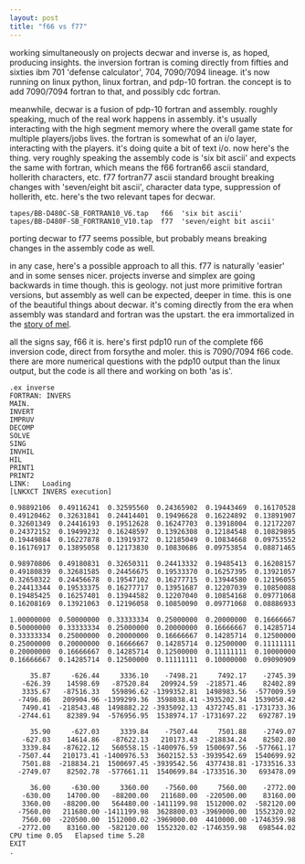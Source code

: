 ```yaml
---
layout: post
title: "f66 vs f77"
---
```


working simultaneously on projects decwar and inverse is, as hoped, producing insights. the inversion fortran is coming directly from fifties and sixties ibm 701 'defense calculator', 704, 7090/7094 lineage. it's now running on linux python, linux fortran, and pdp-10 fortran. the concept is to add 7090/7094 fortran to that, and possibly cdc fortran. 

meanwhile, decwar is a fusion of pdp-10 fortran and assembly. roughly speaking, much of the real work happens in assembly. it's usually interacting with the high segment memory where the overall game state for multiple players/jobs lives. the fortran is somewhat of an i/o layer, interacting with the players. it's doing quite a bit of text i/o. now here's the thing. very roughly speaking the assembly code is 'six bit ascii' and expects the same with fortran, which means the f66 fortran66 ascii standard, hollerith characters, etc. f77 fortran77 ascii standard brought breaking changes with 'seven/eight bit ascii', character data type, suppression of hollerith, etc. here's the two relevant tapes for decwar.

    tapes/BB-D480C-SB_FORTRAN10_V6.tap   f66  'six bit ascii'
    tapes/BB-D480F-SB_FORTRAN10_V10.tap  f77  'seven/eight bit ascii'

porting decwar to f77 seems possible, but probably means breaking changes in the assembly code as well.

in any case, here's a possible approach to all this. f77 is naturally 'easier' and in some senses nicer. projects inverse and simplex are going backwards in time though. this is geology. not just more primitive fortran versions, but assembly as well can be expected, deeper in time. this is one of the beautiful things about decwar. it's coming directly from the era when assembly was standard and fortran was the upstart. the era immortalized in the [story of mel](https://statespace.dev/mel-and-ed.html).

all the signs say, f66 it is. here's first pdp10 run of the complete f66 inversion code, direct from forsythe and moler. this is 7090/7094 f66 code. there are more numerical questions with the pdp10 output than the linux output, but the code is all there and working on both 'as is'.

    .ex inverse
    FORTRAN: INVERS
    MAIN. 	
    INVERT	
    IMPRUV	
    DECOMP	
    SOLVE 	
    SING  	
    INVHIL	
    HIL   	
    PRINT1	
    PRINT2	
    LINK:	Loading
    [LNKXCT	INVERS execution]

    0.98892106  0.49116241  0.32595560  0.24365902  0.19443469  0.16170528
    0.49120462  0.32631841  0.24414401  0.19496628  0.16224892  0.13891907
    0.32601349  0.24416193  0.19512628  0.16247703  0.13918004  0.12172207
    0.24372152  0.19499232  0.16248597  0.13926308  0.12184548  0.10829895
    0.19449884  0.16227878  0.13919372  0.12185049  0.10834668  0.09753552
    0.16176917  0.13895058  0.12173830  0.10830686  0.09753854  0.08871465

    0.98970806  0.49180831  0.32650311  0.24413332  0.19485413  0.16208157
    0.49180839  0.32681585  0.24456675  0.19533370  0.16257395  0.13921057
    0.32650322  0.24456678  0.19547102  0.16277715  0.13944580  0.12196055
    0.24413344  0.19533375  0.16277717  0.13951687  0.12207039  0.10850088
    0.19485425  0.16257401  0.13944582  0.12207040  0.10854168  0.09771068
    0.16208169  0.13921063  0.12196058  0.10850090  0.09771068  0.08886933

    1.00000000  0.50000000  0.33333334  0.25000000  0.20000000  0.16666667
    0.50000000  0.33333334  0.25000000  0.20000000  0.16666667  0.14285714
    0.33333334  0.25000000  0.20000000  0.16666667  0.14285714  0.12500000
    0.25000000  0.20000000  0.16666667  0.14285714  0.12500000  0.11111111
    0.20000000  0.16666667  0.14285714  0.12500000  0.11111111  0.10000000
    0.16666667  0.14285714  0.12500000  0.11111111  0.10000000  0.09090909

         35.87     -626.44     3336.10    -7498.21     7492.17    -2745.39
       -626.39    14598.69   -87520.84   209924.59  -218571.46    82402.89
       3335.67   -87516.33   559896.62 -1399352.81  1498983.56  -577009.59
      -7496.86   209904.96 -1399299.36  3598038.41 -3935202.34  1539050.42
       7490.41  -218543.48  1498882.22 -3935092.13  4372745.81 -1731733.36
      -2744.61    82389.94  -576956.95  1538974.17 -1731697.22   692787.19

         35.90     -627.03     3339.84    -7507.44     7501.88    -2749.07
       -627.03    14614.86   -87622.13   210173.43  -218834.24    82502.80
       3339.84   -87622.12   560558.15 -1400976.59  1500697.56  -577661.17
      -7507.44   210173.41 -1400976.53  3602152.53 -3939542.69  1540699.92
       7501.88  -218834.21  1500697.45 -3939542.56  4377438.81 -1733516.33
      -2749.07    82502.78  -577661.11  1540699.84 -1733516.30   693478.09

         36.00     -630.00     3360.00    -7560.00     7560.00    -2772.00
       -630.00    14700.00   -88200.00   211680.00  -220500.00    83160.00
       3360.00   -88200.00   564480.00 -1411199.98  1512000.02  -582120.00
      -7560.00   211680.00 -1411199.98  3628800.03 -3969000.00  1552320.02
       7560.00  -220500.00  1512000.02 -3969000.00  4410000.00 -1746359.98
      -2772.00    83160.00  -582120.00  1552320.02 -1746359.98   698544.02
    CPU time 0.05   Elapsed time 5.28
    EXIT
    .
